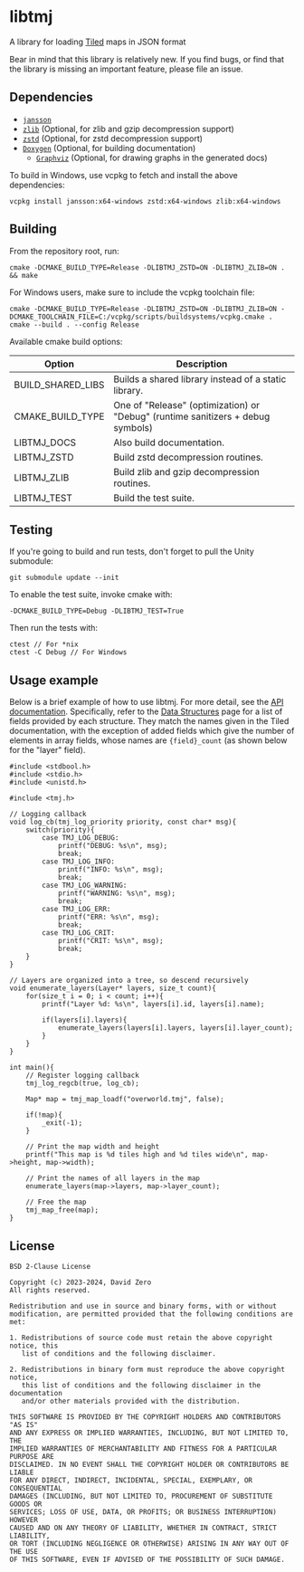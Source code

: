 # libtmj

A library for loading [Tiled](https://www.mapeditor.org) maps in JSON format

Bear in mind that this library is relatively new. If you find bugs, or find
that the library is missing an important feature, please file an issue.

## Dependencies

- [`jansson`](https://github.com/akheron/jansson/)
- [`zlib`](http://zlib.net/) (Optional, for zlib and gzip decompression support)
- [`zstd`](https://github.com/facebook/zstd) (Optional, for zstd decompression support)
- [`Doxygen`](https://www.doxygen.nl/) (Optional, for building documentation)
    - [`Graphviz`](https://graphviz.org/) (Optional, for drawing graphs in the generated docs)


To build in Windows, use vcpkg to fetch and install the above dependencies:
```
vcpkg install jansson:x64-windows zstd:x64-windows zlib:x64-windows
```

## Building

From the repository root, run:
```
cmake -DCMAKE_BUILD_TYPE=Release -DLIBTMJ_ZSTD=ON -DLIBTMJ_ZLIB=ON . && make
```

For Windows users, make sure to include the vcpkg toolchain file:
```
cmake -DCMAKE_BUILD_TYPE=Release -DLIBTMJ_ZSTD=ON -DLIBTMJ_ZLIB=ON -DCMAKE_TOOLCHAIN_FILE=C:/vcpkg/scripts/buildsystems/vcpkg.cmake .
cmake --build . --config Release
```

Available cmake build options:

Option              | Description
------------------- | -----------
BUILD\_SHARED\_LIBS | Builds a shared library instead of a static library.
CMAKE\_BUILD\_TYPE  | One of "Release" (optimization) or "Debug" (runtime sanitizers + debug symbols)
LIBTMJ\_DOCS        | Also build documentation.
LIBTMJ\_ZSTD        | Build zstd decompression routines.
LIBTMJ\_ZLIB        | Build zlib and gzip decompression routines.
LIBTMJ\_TEST        | Build the test suite.

## Testing

If you're going to build and run tests, don't forget to pull the Unity submodule:
```
git submodule update --init
```

To enable the test suite, invoke cmake with:
```
-DCMAKE_BUILD_TYPE=Debug -DLIBTMJ_TEST=True
```
Then run the tests with:
```
ctest // For *nix
ctest -C Debug // For Windows
```

## Usage example

Below is a brief example of how to use libtmj. For more detail, see the [API
documentation](https://zer0-one.github.io/libtmj/). Specifically, refer to the
[Data Structures](https://zer0-one.github.io/libtmj/annotated.html) page for a
list of fields provided by each structure. They match the names given in the
Tiled documentation, with the exception of added fields which give the number
of elements in array fields, whose names are `{field}_count` (as shown below
for the "layer" field).

```
#include <stdbool.h>
#include <stdio.h>
#include <unistd.h>

#include <tmj.h>

// Logging callback
void log_cb(tmj_log_priority priority, const char* msg){
    switch(priority){
        case TMJ_LOG_DEBUG:
            printf("DEBUG: %s\n", msg);
            break;
        case TMJ_LOG_INFO:
            printf("INFO: %s\n", msg);
            break;
        case TMJ_LOG_WARNING:
            printf("WARNING: %s\n", msg);
            break;
        case TMJ_LOG_ERR:
            printf("ERR: %s\n", msg);
            break;
        case TMJ_LOG_CRIT:
            printf("CRIT: %s\n", msg);
            break;
    }
}

// Layers are organized into a tree, so descend recursively
void enumerate_layers(Layer* layers, size_t count){
    for(size_t i = 0; i < count; i++){
        printf("Layer %d: %s\n", layers[i].id, layers[i].name);

        if(layers[i].layers){
            enumerate_layers(layers[i].layers, layers[i].layer_count);
        }
    }
}

int main(){
    // Register logging callback
    tmj_log_regcb(true, log_cb);

    Map* map = tmj_map_loadf("overworld.tmj", false);

    if(!map){
        _exit(-1);
    }

    // Print the map width and height
    printf("This map is %d tiles high and %d tiles wide\n", map->height, map->width);

    // Print the names of all layers in the map
    enumerate_layers(map->layers, map->layer_count);

    // Free the map
    tmj_map_free(map);
}
```

## License

    BSD 2-Clause License

    Copyright (c) 2023-2024, David Zero
    All rights reserved.

    Redistribution and use in source and binary forms, with or without
    modification, are permitted provided that the following conditions are met:

    1. Redistributions of source code must retain the above copyright notice, this
       list of conditions and the following disclaimer.

    2. Redistributions in binary form must reproduce the above copyright notice,
       this list of conditions and the following disclaimer in the documentation
       and/or other materials provided with the distribution.

    THIS SOFTWARE IS PROVIDED BY THE COPYRIGHT HOLDERS AND CONTRIBUTORS "AS IS"
    AND ANY EXPRESS OR IMPLIED WARRANTIES, INCLUDING, BUT NOT LIMITED TO, THE
    IMPLIED WARRANTIES OF MERCHANTABILITY AND FITNESS FOR A PARTICULAR PURPOSE ARE
    DISCLAIMED. IN NO EVENT SHALL THE COPYRIGHT HOLDER OR CONTRIBUTORS BE LIABLE
    FOR ANY DIRECT, INDIRECT, INCIDENTAL, SPECIAL, EXEMPLARY, OR CONSEQUENTIAL
    DAMAGES (INCLUDING, BUT NOT LIMITED TO, PROCUREMENT OF SUBSTITUTE GOODS OR
    SERVICES; LOSS OF USE, DATA, OR PROFITS; OR BUSINESS INTERRUPTION) HOWEVER
    CAUSED AND ON ANY THEORY OF LIABILITY, WHETHER IN CONTRACT, STRICT LIABILITY,
    OR TORT (INCLUDING NEGLIGENCE OR OTHERWISE) ARISING IN ANY WAY OUT OF THE USE
    OF THIS SOFTWARE, EVEN IF ADVISED OF THE POSSIBILITY OF SUCH DAMAGE.
